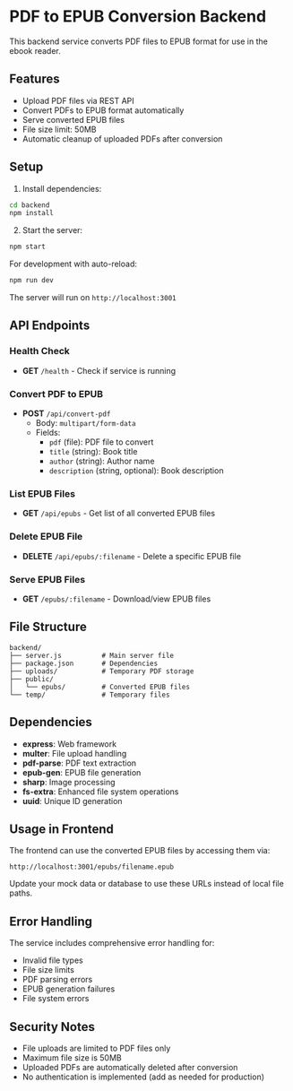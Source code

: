 # PDF to EPUB Conversion Backend

This backend service converts PDF files to EPUB format for use in the ebook reader.

## Features

- Upload PDF files via REST API
- Convert PDFs to EPUB format automatically
- Serve converted EPUB files
- File size limit: 50MB
- Automatic cleanup of uploaded PDFs after conversion

## Setup

1. Install dependencies:
```bash
cd backend
npm install
```

2. Start the server:
```bash
npm start
```

For development with auto-reload:
```bash
npm run dev
```

The server will run on `http://localhost:3001`

## API Endpoints

### Health Check
- **GET** `/health` - Check if service is running

### Convert PDF to EPUB
- **POST** `/api/convert-pdf`
  - Body: `multipart/form-data`
  - Fields:
    - `pdf` (file): PDF file to convert
    - `title` (string): Book title
    - `author` (string): Author name
    - `description` (string, optional): Book description

### List EPUB Files
- **GET** `/api/epubs` - Get list of all converted EPUB files

### Delete EPUB File
- **DELETE** `/api/epubs/:filename` - Delete a specific EPUB file

### Serve EPUB Files
- **GET** `/epubs/:filename` - Download/view EPUB files


## File Structure

```
backend/
├── server.js          # Main server file
├── package.json       # Dependencies
├── uploads/           # Temporary PDF storage
├── public/
│   └── epubs/         # Converted EPUB files
└── temp/              # Temporary files
```

## Dependencies

- **express**: Web framework
- **multer**: File upload handling
- **pdf-parse**: PDF text extraction
- **epub-gen**: EPUB file generation
- **sharp**: Image processing
- **fs-extra**: Enhanced file system operations
- **uuid**: Unique ID generation

## Usage in Frontend

The frontend can use the converted EPUB files by accessing them via:
```
http://localhost:3001/epubs/filename.epub
```

Update your mock data or database to use these URLs instead of local file paths.

## Error Handling

The service includes comprehensive error handling for:
- Invalid file types
- File size limits
- PDF parsing errors
- EPUB generation failures
- File system errors

## Security Notes

- File uploads are limited to PDF files only
- Maximum file size is 50MB
- Uploaded PDFs are automatically deleted after conversion
- No authentication is implemented (add as needed for production)
